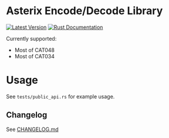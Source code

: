 # Asterix Encode/Decode Library

[![Latest Version](https://img.shields.io/crates/v/asterix.svg)](https://crates.io/crates/asterix)
[![Rust Documentation](https://docs.rs/asterix/badge.svg)](https://docs.rs/asterix)

Currently supported:
- Most of CAT048
- Most of CAT034

# Usage

See `tests/public_api.rs` for example usage.

## Changelog

See [CHANGELOG.md](https://github.com/wcampbell0x2a/asterix-rs/blob/master/CHANGELOG.md)
